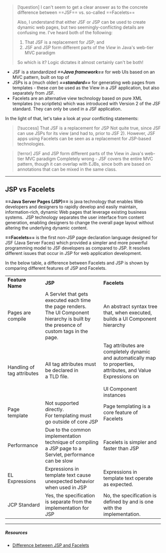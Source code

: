 > [!question]
> I can't seem to get a clear answer as to the concrete difference between ==JSF== vs. so-called ==Facelets==
> 
> Also, I understand that either JSF or JSP can be used to create dynamic web pages, but two seemingly-conflicting details are confusing me. I've heard both of the following:
>
> 1. That JSF is a replacement for JSP; and
> 2. JSF and JSP form different parts of the _View_ in Java's web-tier MVC paradigm
> 
> So which is it?
> Logic dictates it almost certainly can't be both!


- JSF is a standardized ***==Java framework==*** for web UIs based on an MVC pattern, built on top of
- JSPs is a (much older) ***==standard==*** for generating web pages from templates - these _can_ be used as the View in a JSF application, but also separately from JSF.
- Facelets are an alternative view technology based on pure XML templates (no scriptlets) which was introduced with Version 2 of the JSF standard.
  They can only be used in a JSF application.

In the light of that, let's take a look at your conflicting statements:

> [!success] That JSF is a replacement for JSP
> Not quite true, since JSF can use JSPs for its view (and had to, prior to JSF 2).
> However, JSF apps using Facelets can be seen as a replacement for JSP-based technologies.

> [!error] JSF and JSP form different parts of the View in Java's web-tier MVC paradigm
> Completely wrong - JSF covers the entire MVC pattern, though it can overlap with EJBs, since both are based on annotations that can be mixed in the same class.


---
## JSP vs Facelets

**==Java Server Pages (JSP)==** is java technology that enables Web developers and designers to rapidly develop and easily maintain, information-rich, dynamic Web pages that leverage existing business systems. 
JSP technology separates the user interface from content generation, enabling designers to change the overall page layout without altering the underlying dynamic content.  
  
**==Facelets==** is the first non-JSP page declaration language designed for JSF (Java Server Faces) which provided a simpler and more powerful programming model to JSF developers as compared to JSP. It resolves different issues that occur in JSP for web application development.  
  
In the below table, a difference between Facelets and JSP is shown by comparing different features of JSP and Facelets.  
  

|                            |                                                                                                                                             |                                                                                                                                               |
| -------------------------- | ------------------------------------------------------------------------------------------------------------------------------------------- | --------------------------------------------------------------------------------------------------------------------------------------------- |
| **Feature Name**           | **JSP**                                                                                                                                     | **Facelets**                                                                                                                                  |
| Pages are compile          | A Servlet that gets executed each time the page renders.<br>The UI Component hierarchy is built by the presence of custom tags in the page. | An abstract syntax tree that, when executed, builds a UI Component hierarchy                                                                  |
| Handling of tag attributes | All tag attributes must be declared in<br>a TLD file.                                                                                       | Tag attributes are completely dynamic and automatically map to properties, attributes, and Value Expressions on<br><br>UI Component instances |
| Page template              | Not supported directly.<br>For templating must go outside of core JSP                                                                       | Page templating is a core feature of Facelets                                                                                                 |
| Performance                | Due to the common implementation technique of compiling a JSP page to a Servlet, performance can be slow                                    | Facelets is simpler and faster than JSP                                                                                                       |
| EL Expressions             | Expressions in template text cause unexpected behavior when used in JSP                                                                     | Expressions in template text operate as expected.                                                                                             |
| JCP Standard               | Yes, the specification is separate from the implementation for JSP                                                                          | No, the specification is defined by and is one with the implementation.                                                                       |


---
##### ***Resources***
- [Difference between JSP and Facelets](https://javawebaction.blogspot.com/2012/05/difference-between-jsp-and-facelets.html)